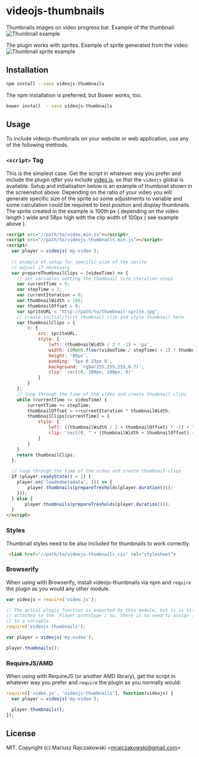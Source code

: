 # videojs-thumbnails

Thumbnails images on video progress bar.
Example of the thumbnail:
![Thumbnail example](https://github.com/TwigWorld/videojs-thumbnails/raw/master/thumbnails.jpg "Thumbnail example")

The plugin works with sprites. Example of sprite generated from the video:
![Thumbnail sprite example](https://github.com/TwigWorld/videojs-thumbnails/raw/master/sprite.jpg "Thumbnail sprite example")

## Installation

```sh
npm install --save videojs-thumbnails
```

The npm installation is preferred, but Bower works, too.

```sh
bower install  --save videojs-thumbnails
```

## Usage

To include videojs-thumbnails on your website or web application, use any of the following methods.

### `<script>` Tag

This is the simplest case. Get the script in whatever way you prefer and include the plugin _after_ you include [video.js][videojs], so that the `videojs` global is available.
Setup and initialisation below is an example of thumbnail shown in the screenshot above.
Depending on the ratio of your video you will generate specific size of the sprite so some adjustments to variable and some calculation could be required to best position and display thumbnails.
The sprite created in the example is 100th px ( depending on the video length ) wide and 58px high with the clip width of 100px ( see example above ).

```html
<script src="//path/to/video.min.js"></script>
<script src="//path/to/videojs-thumbnails.min.js"></script>
<script>
  var player = videojs('my-video');
  
  // example of setup for specific size of the sprite
  // adjust if necessary 
  var prepareThumbnailClips = (videoTime) => {
    // set variables setting the thumbnail size iteration steps
    var currentTime = 0;
    var stepTime = 2;
    var currentIteration = 0;
    var thumbnailWidth = 100;
    var thumbnailOffset = 0;
    var spriteURL = "http://path/to/thumbnail-sprite.jpg";
    // create initial/first thumbnail clip and style thumbnail here 
    var thumbnailClips = {
        0: {
            src: spriteURL,
            style: {
                left: (thumbnailWidth / 2 * -1) + 'px',
                width: ((Math.floor(videoTime / stepTime) + 1) * thumbnailWidth) + 'px',
                height: '86px',
                padding: '5px 0 23px 0',
                background: 'rgba(255,255,255,0.7)',
                clip: 'rect(0, 100px, 100px, 0)'
            }
        }
    };
    // loop through the time of the video and create thumbnail clips 
    while (currentTime <= videoTime) {
        currentTime += stepTime;
        thumbnailOffset = ++currentIteration * thumbnailWidth;
        thumbnailClips[currentTime] = {
            style: {
                left: ((thumbnailWidth / 2 + thumbnailOffset) * -1) + "px",
                clip: "rect(0, " + (thumbnailWidth + thumbnailOffset) + "px, 100px, " + thumbnailOffset + "px)"
            }
        }
    }
    return thumbnailClips;
  };

  // loop through the time of the video and create thumbnail clips 
  if (player.readyState() < 1) {
    player.on('loadedmetadata', (() => {
        player.thumbnails(prepareTresholds(player.duration()));
    }));
  } else {
       player.thumbnails(prepareTresholds(player.duration()));
  }
</script>
```

### Styles

Thumbnail styles need to be also included for thumbnails to work correctly.

```html
 <link href="//path/to/videojs-thumbnails.css" rel="stylesheet">
```

### Browserify

When using with Browserify, install videojs-thumbnails via npm and `require` the plugin as you would any other module.

```js
var videojs = require('video.js');

// The actual plugin function is exported by this module, but it is also
// attached to the `Player.prototype`; so, there is no need to assign it
// to a variable.
require('videojs-thumbnails');

var player = videojs('my-video');

player.thumbnails();
```

### RequireJS/AMD

When using with RequireJS (or another AMD library), get the script in whatever way you prefer and `require` the plugin as you normally would:

```js
require(['video.js', 'videojs-thumbnails'], function(videojs) {
  var player = videojs('my-video');

  player.thumbnails();
});
```

## License

MIT. Copyright (c) Mariusz Rajczakowski &lt;mrajczakowski@gmail.com&gt;


[videojs]: http://videojs.com/

